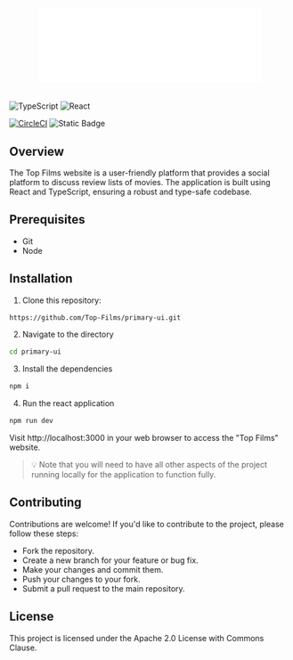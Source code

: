 <p align="center">
  <img src="https://raw.githubusercontent.com/Top-Films/assets/main/png/top-films-logo-white-transparent.png" width="400" alt="logo"/>
  <br><br>
</p>

![TypeScript](https://img.shields.io/badge/-TypeScript-black?style=for-the-badge&logoColor=white&logo=typescript&color=2F73BF)
![React](https://img.shields.io/badge/react-%2320232a.svg?style=for-the-badge&logo=react&logoColor=%2361DAFB)

[![CircleCI](https://dl.circleci.com/status-badge/img/circleci/2ZAeGbe6WDTLfg9j64XbkD/QeWiiyQZ4eYNE4e8njTT2v/tree/main.svg?style=shield)](https://dl.circleci.com/status-badge/redirect/circleci/2ZAeGbe6WDTLfg9j64XbkD/QeWiiyQZ4eYNE4e8njTT2v/tree/main)
![Static Badge](https://img.shields.io/badge/license-Apache%202.0%20with%20Commons%20Clause-green)

## Overview
The Top Films website is a user-friendly platform that provides a social platform to discuss review lists of movies. The application is built using React and TypeScript, ensuring a robust and type-safe codebase.

## Prerequisites
- Git
- Node

## Installation

1. Clone this repository:
```bash
https://github.com/Top-Films/primary-ui.git
```
2. Navigate to the directory
```bash
cd primary-ui
```
3. Install the dependencies
```bash
npm i
```
4. Run the react application
```bash
npm run dev
```
Visit http://localhost:3000 in your web browser to access the "Top Films" website.

> 💡 Note that you will need to have all other aspects of the project running locally for the application to function fully.

## Contributing
Contributions are welcome! If you'd like to contribute to the project, please follow these steps:

- Fork the repository.
- Create a new branch for your feature or bug fix.
- Make your changes and commit them.
- Push your changes to your fork.
- Submit a pull request to the main repository.

## License
This project is licensed under the Apache 2.0 License with Commons Clause.
